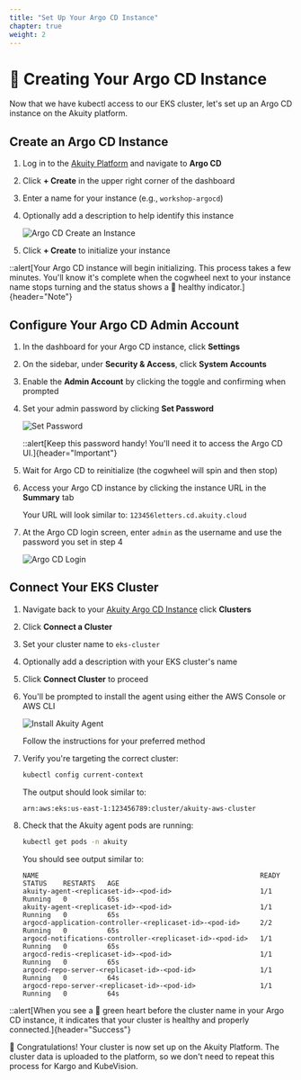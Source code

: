 ```yaml
---
title: "Set Up Your Argo CD Instance"
chapter: true
weight: 2
---
```


# 🚀 Creating Your Argo CD Instance

Now that we have kubectl access to our EKS cluster, let's set up an Argo CD instance on the Akuity platform.

## Create an Argo CD Instance

1. Log in to the [Akuity Platform](https://akuity.cloud) and navigate to **Argo CD**

2. Click **+ Create** in the upper right corner of the dashboard

3. Enter a name for your instance (e.g., `workshop-argocd`)

4. Optionally add a description to help identify this instance

   ![Argo CD Create an Instance](/images/ArgoCDCreateanInstance2.png)

5. Click **+ Create** to initialize your instance

::alert[Your Argo CD instance will begin initializing. This process takes a few minutes. You'll know it's complete when the cogwheel next to your instance name stops turning and the status shows a 💚 healthy indicator.]{header="Note"}

## Configure Your Argo CD Admin Account

1. In the dashboard for your Argo CD instance, click **Settings**

2. On the sidebar, under **Security & Access**, click **System Accounts**

3. Enable the **Admin Account** by clicking the toggle and confirming when prompted

4. Set your admin password by clicking **Set Password**
   
   ![Set Password](/images/ArgoCDSetPassword.png)

   ::alert[Keep this password handy! You'll need it to access the Argo CD UI.]{header="Important"}

5. Wait for Argo CD to reinitialize (the cogwheel will spin and then stop)

6. Access your Argo CD instance by clicking the instance URL in the **Summary** tab
   
   Your URL will look similar to: `123456letters.cd.akuity.cloud`

7. At the Argo CD login screen, enter `admin` as the username and use the password you set in step 4

   ![Argo CD Login](/images/ArgoCDLogin.png)

## Connect Your EKS Cluster

1. Navigate back to your [Akuity Argo CD Instance](https://akuity.cloud) click **Clusters**

2. Click **Connect a Cluster**

3. Set your cluster name to `eks-cluster`

4. Optionally add a description with your EKS cluster's name

5. Click **Connect Cluster** to proceed

6. You'll be prompted to install the agent using either the AWS Console or AWS CLI
   
   ![Install Akuity Agent](/images/AkuityAgent.png)
   
   Follow the instructions for your preferred method

7. Verify you're targeting the correct cluster:

    ```bash
    kubectl config current-context
    ```

    The output should look similar to:
    ```
    arn:aws:eks:us-east-1:123456789:cluster/akuity-aws-cluster
    ```

8. Check that the Akuity agent pods are running:

    ```bash
    kubectl get pods -n akuity
    ```

    You should see output similar to:
    ```
    NAME                                                       READY   STATUS    RESTARTS   AGE
    akuity-agent-<replicaset-id>-<pod-id>                      1/1     Running   0          65s
    akuity-agent-<replicaset-id>-<pod-id>                      1/1     Running   0          65s
    argocd-application-controller-<replicaset-id>-<pod-id>     2/2     Running   0          65s
    argocd-notifications-controller-<replicaset-id>-<pod-id>   1/1     Running   0          65s
    argocd-redis-<replicaset-id>-<pod-id>                      1/1     Running   0          65s
    argocd-repo-server-<replicaset-id>-<pod-id>                1/1     Running   0          64s
    argocd-repo-server-<replicaset-id>-<pod-id>                1/1     Running   0          64s
    ```

::alert[When you see a 💚 green heart before the cluster name in your Argo CD instance, it indicates that your cluster is healthy and properly connected.]{header="Success"}

🎉 Congratulations! Your cluster is now set up on the Akuity Platform. The cluster data is uploaded to the platform, so we don't need to repeat this process for Kargo and KubeVision.
